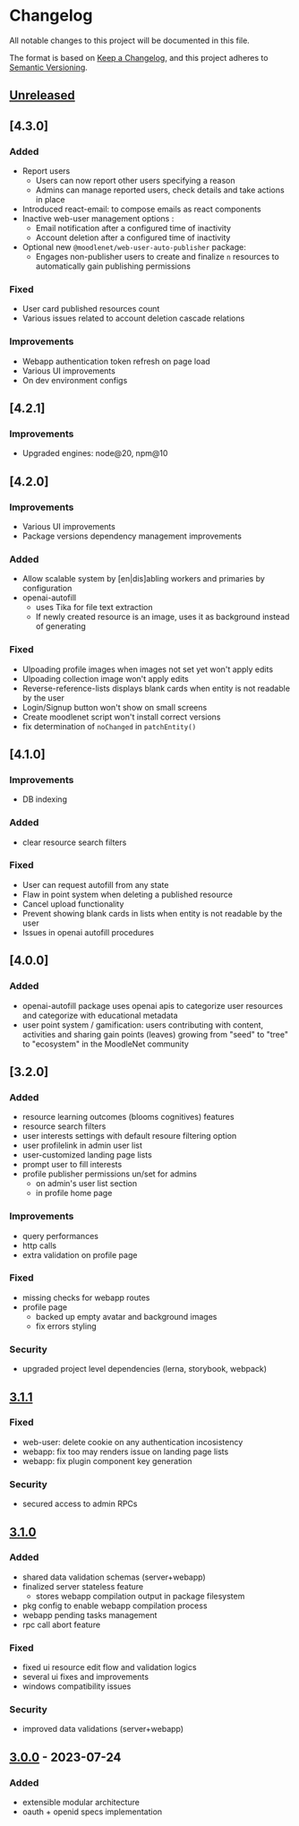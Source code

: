 # Changelog

All notable changes to this project will be documented in this file.

The format is based on [Keep a Changelog](https://keepachangelog.com/en/1.0.0/), and this project adheres to [Semantic Versioning](https://semver.org/spec/v2.0.0.html).

## [Unreleased]

## [4.3.0]

### Added

- Report users
  - Users can now report other users specifying a reason
  - Admins can manage reported users, check details and take actions in place
- Introduced react-email: to compose emails as react components
- Inactive web-user management options :
  - Email notification after a configured time of inactivity
  - Account deletion after a configured time of inactivity
- Optional new `@moodlenet/web-user-auto-publisher` package:
  - Engages non-publisher users to create and finalize `n` resources to automatically gain publishing permissions

### Fixed

- User card published resources count
- Various issues related to account deletion cascade relations

### Improvements

- Webapp authentication token refresh on page load
- Various UI improvements
- On dev environment configs

## [4.2.1]

### Improvements

- Upgraded engines: node@20, npm@10

## [4.2.0]

### Improvements

- Various UI improvements
- Package versions dependency management improvements

### Added

- Allow scalable system by [en|dis]abling workers and primaries by configuration
- openai-autofill
  - uses Tika for file text extraction
  - If newly created resource is an image, uses it as background instead of generating

### Fixed

- Ulpoading profile images when images not set yet won't apply edits
- Ulpoading collection image won't apply edits
- Reverse-reference-lists displays blank cards when entity is not readable by the user
- Login/Signup button won't show on small screens
- Create moodlenet script won't install correct versions
- fix determination of `noChanged` in `patchEntity()`

## [4.1.0]

### Improvements

- DB indexing

### Added

- clear resource search filters

### Fixed

- User can request autofill from any state
- Flaw in point system when deleting a published resource
- Cancel upload functionality
- Prevent showing blank cards in lists when entity is not readable by the user
- Issues in openai autofill procedures

## [4.0.0]

### Added

- openai-autofill package uses openai apis to categorize user resources and categorize with educational metadata
- user point system / gamification: users contributing with content, activities and sharing gain points (leaves) growing from "seed" to "tree" to "ecosystem" in the MoodleNet community

## [3.2.0]

### Added

- resource learning outcomes (blooms cognitives) features
- resource search filters
- user interests settings with default resoure filtering option
- user profilelink in admin user list
- user-customized landing page lists
- prompt user to fill interests
- profile publisher permissions un/set for admins
  - on admin's user list section
  - in profile home page

### Improvements

- query performances
- http calls
- extra validation on profile page

### Fixed

- missing checks for webapp routes
- profile page
  - backed up empty avatar and background images
  - fix errors styling

### Security

- upgraded project level dependencies (lerna, storybook, webpack)

## [3.1.1]

### Fixed

- web-user: delete cookie on any authentication incosistency
- webapp: fix too may renders issue on landing page lists
- webapp: fix plugin component key generation

### Security

- secured access to admin RPCs

## [3.1.0]

### Added

- shared data validation schemas (server+webapp)
- finalized server stateless feature
  - stores webapp compilation output in package filesystem
- pkg config to enable webapp compilation process
- webapp pending tasks management
- rpc call abort feature

### Fixed

- fixed ui resource edit flow and validation logics
- several ui fixes and improvements
- windows compatibility issues

### Security

- improved data validations (server+webapp)

## [3.0.0] - 2023-07-24

### Added

- extensible modular architecture
- oauth + openid specs implementation

[unreleased]: https://github.com/moodle/moodlenet/compare/v3.1.1...HEAD
[3.1.1]: https://github.com/moodle/moodlenet/releases/tag/v3.1.1
[3.1.0]: https://github.com/moodle/moodlenet/releases/tag/v3.1.0
[3.0.0]: https://github.com/moodle/moodlenet/releases/tag/v3.0.0
